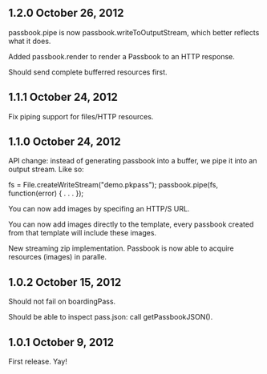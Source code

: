 ## 1.2.0  October 26, 2012

passbook.pipe is now passbook.writeToOutputStream, which better reflects what it
does.

Added passbook.render to render a Passbook to an HTTP response.

Should send complete bufferred resources first.


## 1.1.1  October 24, 2012

Fix piping support for files/HTTP resources.


## 1.1.0  October 24, 2012

API change: instead of generating passbook into a buffer, we pipe it into an
output stream.  Like so:

  fs = File.createWriteStream("demo.pkpass");
  passbook.pipe(fs, function(error) {
    . . .
  });

You can now add images by specifing an HTTP/S URL.

You can now add images directly to the template, every passbook created from
that template will include these images.

New streaming zip implementation. Passbook is now able to acquire resources
(images) in paralle.


## 1.0.2  October 15, 2012

Should not fail on boardingPass.

Should be able to inspect pass.json: call getPassbookJSON().


## 1.0.1  October 9, 2012

First release.  Yay!
